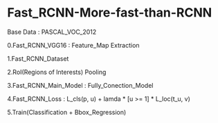 # Fast_RCNN-More-fast-than-RCNN

 Base
  Data : PASCAL_VOC_2012

 0.Fast_RCNN_VGG16 : Feature_Map Extraction

 1.Fast_RCNN_Dataset

 2.RoI(Regions of Interests) Pooling

 3.Fast_RCNN_Main_Model : Fully_Conection_Model

 4.Fast_RCNN_Loss : L_cls(p, u) + lamda * [u >= 1] * L_loc(t_u, v)

 5.Train(Classification + Bbox_Regression)
